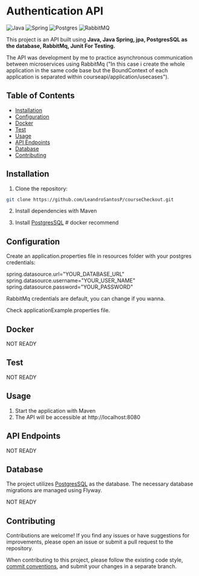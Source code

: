 # Authentication API

![Java](https://img.shields.io/badge/java-%23ED8B00.svg?style=for-the-badge&logo=openjdk&logoColor=white)
![Spring](https://img.shields.io/badge/spring-%236DB33F.svg?style=for-the-badge&logo=spring&logoColor=white)
![Postgres](https://img.shields.io/badge/postgres-%23316192.svg?style=for-the-badge&logo=postgresql&logoColor=white)
![RabbitMQ](https://img.shields.io/badge/RabbitMQ-%23FF6600.svg?style=for-the-badge&logo=rabbitmq&logoColor=white)

This project is an API built using **Java, Java Spring, jpa, PostgresSQL as the database, RabbitMq, Junit For Testing.**

The API was development by me to practice asynchronous communication between microservices using RabbitMq ("In this case i create the whole application in the same code base but the BoundContext of each application is separated within courseapi/application/usecases").

## Table of Contents

- [Installation](#installation)
- [Configuration](#configuration)
- [Docker](#docker)
- [Test](#test)
- [Usage](#usage)
- [API Endpoints](#api-endpoints)
- [Database](#database)
- [Contributing](#contributing)

## Installation

1. Clone the repository:

```bash
git clone https://github.com/LeandroSantosP/courseCheckout.git
```

2. Install dependencies with Maven

3. Install [PostgresSQL](https://www.postgresql.org/) # docker recommend

## Configuration

Create an application.properties file in resources folder with your postgres credentials:

spring.datasource.url="YOUR_DATABASE_URL"
spring.datasource.username="YOUR_USER_NAME"
spring.datasource.password="YOUR_PASSWORD"

RabbitMq credentials are default, you can change if you wanna.

Check applicationExample.properties file.

## Docker

NOT READY

## Test

NOT READY

## Usage

1. Start the application with Maven
2. The API will be accessible at http://localhost:8080

## API Endpoints

NOT READY

## Database

The project utilizes [PostgresSQL](https://www.postgresql.org/) as the database. The necessary database migrations are managed using Flyway.

NOT READY

## Contributing

Contributions are welcome! If you find any issues or have suggestions for improvements, please open an issue or submit a pull request to the repository.

When contributing to this project, please follow the existing code style, [commit conventions](https://www.conventionalcommits.org/en/v1.0.0/), and submit your changes in a separate branch.
